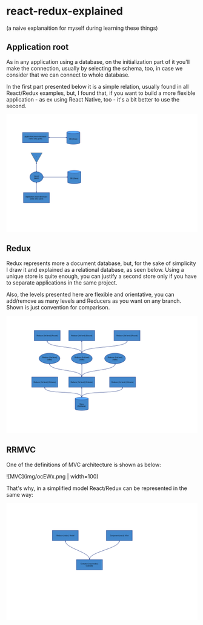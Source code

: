 # react-redux-explained

(a naive explanaition for myself during learning these things)

## Application root

As in any application using a database, on the initialization part of it you'll make the connection, usually by selecting the schema, too, in case we consider that we can connect to whole database.

In the first part presented below it is a simple relation, usually found in all React/Redux examples, but, I found that, if you want to build a more flexible application - as ex using React Native, too - it's a bit better to use the second.  

![App](img/App.png "Application start")  
  
## Redux

Redux represents more a document database, but, for the sake of simplicity I draw it and explained as a relational database, as seen below. Using a unique store is quite enough, you can justify a second store only if you have to separate applications in the same project.
 
Also, the levels presented here are flexible and orientative, you can add/remove as many levels and Reducers as you want on any branch. Shown is just convention for comparison.  

![Redux](img/Redux.png "Redux structure") 

## RRMVC

One of the definitions of MVC architecture is shown as below:

![MVC](img/ocEWx.png | width=100)

That's why, in a simplified model React/Redux can be represented in the same way:

![RRMVC](img/RRMVC.png "RRMVC")